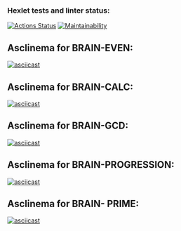 ### Hexlet tests and linter status:
[![Actions Status](https://github.com/kirA-a-a/frontend-project-44/workflows/hexlet-check/badge.svg)](https://github.com/kirA-a-a/frontend-project-44/actions)
[![Maintainability](https://api.codeclimate.com/v1/badges/f9864dcaa90dba266af1/maintainability)](https://codeclimate.com/github/kirA-a-a/frontend-project-44/maintainability)

## Asclinema for BRAIN-EVEN:

[![asciicast](https://asciinema.org/a/zpBjW9RnT77id0w83tkBztB5W.svg)](https://asciinema.org/a/zpBjW9RnT77id0w83tkBztB5W)

## Asclinema for BRAIN-CALC:

[![asciicast](https://asciinema.org/a/Okn5kGFIL7LpN35rXKKqrQSkG.svg)](https://asciinema.org/a/Okn5kGFIL7LpN35rXKKqrQSkG)

## Asclinema for BRAIN-GCD:

[![asciicast](https://asciinema.org/a/IzNL9EqFaUkz4daa7quGh2yGd.svg)](https://asciinema.org/a/IzNL9EqFaUkz4daa7quGh2yGd)

## Asclinema for BRAIN-PROGRESSION:

[![asciicast](https://asciinema.org/a/6ClCivr3DfSqH88yde65dSJnG.svg)](https://asciinema.org/a/6ClCivr3DfSqH88yde65dSJnG)

## Asclinema for BRAIN- PRIME:

[![asciicast](https://asciinema.org/a/3m8vVf65HqvzquBa1oj47mIGw.svg)](https://asciinema.org/a/3m8vVf65HqvzquBa1oj47mIGw)